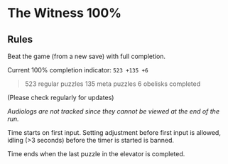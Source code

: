 # The Witness 100%

## Rules

Beat the game (from a new save) with full completion.

Current 100% completion indicator: `523 +135 +6`

> 523 regular puzzles
> 135 meta puzzles
> 6 obelisks completed

(Please check regularly for updates)

*Audiologs are not tracked since they cannot be viewed at the end of the run.*

Time starts on first input. Setting adjustment before first input is allowed, idling (>3 seconds) before the timer is started is banned.

Time ends when the last puzzle in the elevator is completed.
